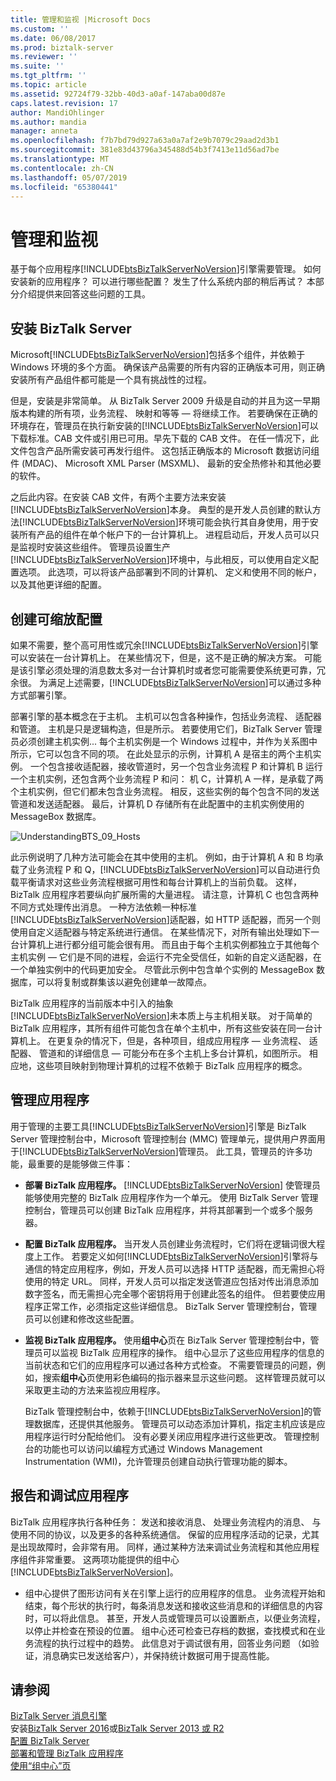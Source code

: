 ```yaml
---
title: 管理和监视 |Microsoft Docs
ms.custom: ''
ms.date: 06/08/2017
ms.prod: biztalk-server
ms.reviewer: ''
ms.suite: ''
ms.tgt_pltfrm: ''
ms.topic: article
ms.assetid: 92724f79-32bb-40d3-a0af-147aba00d87e
caps.latest.revision: 17
author: MandiOhlinger
ms.author: mandia
manager: anneta
ms.openlocfilehash: f7b7bd79d927a63a0a7af2e9b7079c29aad2d3b1
ms.sourcegitcommit: 381e83d43796a345488d54b3f7413e11d56ad7be
ms.translationtype: MT
ms.contentlocale: zh-CN
ms.lasthandoff: 05/07/2019
ms.locfileid: "65380441"
---
```

# <a name="management-and-monitoring"></a>管理和监视
基于每个应用程序[!INCLUDE[btsBizTalkServerNoVersion](../includes/btsbiztalkservernoversion-md.md)]引擎需要管理。 如何安装新的应用程序？ 可以进行哪些配置？ 发生了什么系统内部的稍后再试？ 本部分介绍提供来回答这些问题的工具。  
  
## <a name="installing-biztalk-server"></a>安装 BizTalk Server  
 Microsoft[!INCLUDE[btsBizTalkServerNoVersion](../includes/btsbiztalkservernoversion-md.md)]包括多个组件，并依赖于 Windows 环境的多个方面。 确保该产品需要的所有内容的正确版本可用，则正确安装所有产品组件都可能是一个具有挑战性的过程。  
  
 但是，安装是非常简单。 从 BizTalk Server 2009 升级是自动的并且为这一早期版本构建的所有项，业务流程、 映射和等等 — 将继续工作。 若要确保在正确的环境存在，管理员在执行新安装的[!INCLUDE[btsBizTalkServerNoVersion](../includes/btsbiztalkservernoversion-md.md)]可以下载标准。CAB 文件或引用已可用。早先下载的 CAB 文件。 在任一情况下，此文件包含产品所需安装可再发行组件。 这包括正确版本的 Microsoft 数据访问组件 (MDAC)、 Microsoft XML Parser (MSXML)、 最新的安全热修补和其他必要的软件。  
  
 之后此内容。在安装 CAB 文件，有两个主要方法来安装[!INCLUDE[btsBizTalkServerNoVersion](../includes/btsbiztalkservernoversion-md.md)]本身。 典型的是开发人员创建的默认方法[!INCLUDE[btsBizTalkServerNoVersion](../includes/btsbiztalkservernoversion-md.md)]环境可能会执行其自身使用，用于安装所有产品的组件在单个帐户下的一台计算机上。 进程启动后，开发人员可以只是监视时安装这些组件。 管理员设置生产[!INCLUDE[btsBizTalkServerNoVersion](../includes/btsbiztalkservernoversion-md.md)]环境中，与此相反，可以使用自定义配置选项。 此选项，可以将该产品部署到不同的计算机、 定义和使用不同的帐户，以及其他更详细的配置。  
  
## <a name="creating-scalable-configurations"></a>创建可缩放配置  
 如果不需要，整个高可用性或冗余[!INCLUDE[btsBizTalkServerNoVersion](../includes/btsbiztalkservernoversion-md.md)]引擎可以安装在一台计算机上。 在某些情况下，但是，这不是正确的解决方案。 可能是该引擎必须处理的消息数太多对一台计算机时或者您可能需要使系统更可靠，冗余很。 为满足上述需要，[!INCLUDE[btsBizTalkServerNoVersion](../includes/btsbiztalkservernoversion-md.md)]可以通过多种方式部署引擎。  
  
 部署引擎的基本概念在于主机。 主机可以包含各种操作，包括业务流程、 适配器和管道。 主机是只是逻辑构造，但是所示。 若要使用它们，BizTalk Server 管理员必须创建主机实例... 每个主机实例是一个 Windows 过程中，并作为关系图中所示，它可以包含不同的项。 在此处显示的示例，计算机 A 是宿主的两个主机实例。 一个包含接收适配器，接收管道时，另一个包含业务流程 P 和计算机 B 运行一个主机实例，还包含两个业务流程 P 和问： 机 C，计算机 A 一样，是承载了两个主机实例，但它们都未包含业务流程。 相反，这些实例的每个包含不同的发送管道和发送适配器。 最后，计算机 D 存储所有在此配置中的主机实例使用的 MessageBox 数据库。  
  
 ![](../core/media/understandingbts-09-hosts.gif "UnderstandingBTS_09_Hosts")  
  
 此示例说明了几种方法可能会在其中使用的主机。 例如，由于计算机 A 和 B 均承载了业务流程 P 和 Q，[!INCLUDE[btsBizTalkServerNoVersion](../includes/btsbiztalkservernoversion-md.md)]可以自动进行负载平衡请求对这些业务流程根据可用性和每台计算机上的当前负载。 这样，BizTalk 应用程序若要纵向扩展所需的大量进程。 请注意，计算机 C 也包含两种不同方式处理传出消息。 一种方法依赖一种标准[!INCLUDE[btsBizTalkServerNoVersion](../includes/btsbiztalkservernoversion-md.md)]适配器，如 HTTP 适配器，而另一个则使用自定义适配器与特定系统进行通信。 在某些情况下，对所有输出处理如下一台计算机上进行都分组可能会很有用。 而且由于每个主机实例都独立于其他每个主机实例 — 它们是不同的进程，会运行不完全受信任，如新的自定义适配器，在一个单独实例中的代码更加安全。 尽管此示例中包含单个实例的 MessageBox 数据库，可以将复制或群集该以避免创建单一故障点。  
  
 BizTalk 应用程序的当前版本中引入的抽象[!INCLUDE[btsBizTalkServerNoVersion](../includes/btsbiztalkservernoversion-md.md)]未本质上与主机相关联。 对于简单的 BizTalk 应用程序，其所有组件可能包含在单个主机中，所有这些安装在同一台计算机上。 在更复杂的情况下，但是，各种项目，组成应用程序 — 业务流程、 适配器、 管道和的详细信息 — 可能分布在多个主机上多台计算机，如图所示。 相应地，这些项目映射到物理计算机的过程不依赖于 BizTalk 应用程序的概念。  
  
## <a name="managing-applications"></a>管理应用程序  
 用于管理的主要工具[!INCLUDE[btsBizTalkServerNoVersion](../includes/btsbiztalkservernoversion-md.md)]引擎是 BizTalk Server 管理控制台中，Microsoft 管理控制台 (MMC) 管理单元，提供用户界面用于[!INCLUDE[btsBizTalkServerNoVersion](../includes/btsbiztalkservernoversion-md.md)]管理员。 此工具，管理员的许多功能，最重要的是能够做三件事：  
  
- **部署 BizTalk 应用程序。** [!INCLUDE[btsBizTalkServerNoVersion](../includes/btsbiztalkservernoversion-md.md)] 使管理员能够使用完整的 BizTalk 应用程序作为一个单元。 使用 BizTalk Server 管理控制台，管理员可以创建 BizTalk 应用程序，并将其部署到一个或多个服务器。  
  
- **配置 BizTalk 应用程序。** 当开发人员创建业务流程时，它们将在逻辑词很大程度上工作。 若要定义如何[!INCLUDE[btsBizTalkServerNoVersion](../includes/btsbiztalkservernoversion-md.md)]引擎将与通信的特定应用程序，例如，开发人员可以选择 HTTP 适配器，而无需担心将使用的特定 URL。 同样，开发人员可以指定发送管道应包括对传出消息添加数字签名，而无需担心完全哪个密钥将用于创建此签名的组件。 但若要使应用程序正常工作，必须指定这些详细信息。 BizTalk Server 管理控制台，管理员可以创建和修改这些配置。  
  
- **监视 BizTalk 应用程序。** 使用**组中心**页在 BizTalk Server 管理控制台中，管理员可以监视 BizTalk 应用程序的操作。 组中心显示了这些应用程序的信息的当前状态和它们的应用程序可以通过各种方式检查。 不需要管理员的问题，例如，搜索**组中心**页使用彩色编码的指示器来显示这些问题。 这样管理员就可以采取更主动的方法来监视应用程序。  
  
  BizTalk 管理控制台中，依赖于[!INCLUDE[btsBizTalkServerNoVersion](../includes/btsbiztalkservernoversion-md.md)]的管理数据库，还提供其他服务。 管理员可以动态添加计算机，指定主机应该是应用程序运行时分配给他们。 没有必要关闭应用程序进行这些更改。 管理控制台的功能也可以访问以编程方式通过 Windows Management Instrumentation (WMI)，允许管理员创建自动执行管理功能的脚本。  
  
## <a name="reporting-on-and-debugging-applications"></a>报告和调试应用程序  
 BizTalk 应用程序执行各种任务： 发送和接收消息、 处理业务流程内的消息、 与使用不同的协议，以及更多的各种系统通信。 保留的应用程序活动的记录，尤其是出现故障时，会非常有用。 同样，通过某种方法来调试业务流程和其他应用程序组件非常重要。 这两项功能提供的组中心[!INCLUDE[btsBizTalkServerNoVersion](../includes/btsbiztalkservernoversion-md.md)]。  
  
-   组中心提供了图形访问有关在引擎上运行的应用程序的信息。 业务流程开始和结束，每个形状的执行时，每条消息发送和接收这些消息和的详细信息的内容时，可以将此信息。 甚至，开发人员或管理员可以设置断点，以便业务流程，以停止并检查在预设的位置。 组中心还可检查已存档的数据，查找模式和在业务流程的执行过程中的趋势。 此信息对于调试很有用，回答业务问题 （如验证，消息确实已发送给客户），并保持统计数据可用于提高性能。  
  
## <a name="see-also"></a>请参阅  
 [BizTalk Server 消息引擎](../core/the-biztalk-server-messaging-engine.md)   
安装[BizTalk Server 2016](../install-and-config-guides/biztalk-server-2016-what-s-new-and-installation.md)或[BizTalk Server 2013 或 R2](../install-and-config-guides/biztalk-server-2013-and-2013-r2-what-s-new-install-and-upgrade.md)    
[配置 BizTalk Server](../install-and-config-guides/configure-biztalk-server.md)  
 [部署和管理 BizTalk 应用程序](../core/deploying-and-managing-biztalk-applications.md)   
 [使用“组中心”页](../core/using-the-group-hub-page.md)
